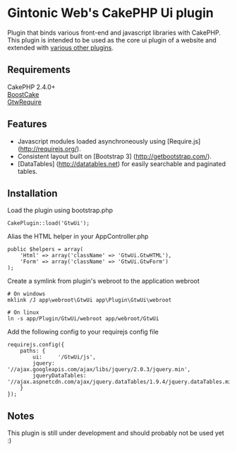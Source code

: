 Gintonic Web's CakePHP Ui plugin
======================

Plugin that binds various front-end and javascript libraries with CakePHP. This plugin is intended 
to be used as the core ui plugin of a website and extended with 
[various other plugins](https://github.com/Phillaf?tab=repositories).

Requirements
------------
CakePHP 2.4.0+  
[BoostCake](https://github.com/slywalker/cakephp-plugin-boost_cake)  
[GtwRequire](https://github.com/Phillaf/GtwRequire)

Features
--------
* Javascript modules loaded asynchroneously using [Require.js] (http://requirejs.org/).
* Consistent layout built on [Bootstrap 3] (http://getbootstrap.com/).
* [DataTables] (http://datatables.net) for easily searchable and paginated tables.

Installation
-------------

Load the plugin using bootstrap.php

    CakePlugin::load('GtwUi');
    
Alias the HTML helper in your AppController.php

    public $helpers = array(
        'Html' => array('className' => 'GtwUi.GtwHTML'),
        'Form' => array('className' => 'GtwUi.GtwForm')
    );
    
Create a symlink from plugin's webroot to the application webroot

    # On windows
    mklink /J app\webroot\GtwUi app\Plugin\GtwUi\webroot
    
    # On linux
    ln -s app/Plugin/GtwUi/webroot app/webroot/GtwUi
    
Add the following config to your requirejs config file

    requirejs.config({
        paths: {
            ui:     '/GtwUi/js',
            jquery: '//ajax.googleapis.com/ajax/libs/jquery/2.0.3/jquery.min',
            jqueryDataTables: '//ajax.aspnetcdn.com/ajax/jquery.dataTables/1.9.4/jquery.dataTables.min'
        }
    });
    
Notes
-------

This plugin is still under development and should probably not be used yet :)